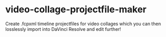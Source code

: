 # video-collage-projectfile-maker
Create .fcpxml timeline projectfiles for video collages which you can then losslessly import into DaVinci Resolve and edit further!
